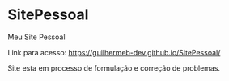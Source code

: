 # SitePessoal

Meu Site Pessoal

Link para acesso: https://guilhermeb-dev.github.io/SitePessoal/

Site esta em processo de formulação e correção de problemas.
